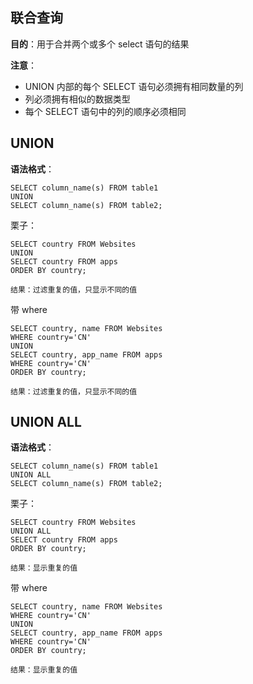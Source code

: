 ## 联合查询

**目的**：用于合并两个或多个 select 语句的结果

**注意**：

+  UNION 内部的每个 SELECT 语句必须拥有相同数量的列 
+  列必须拥有相似的数据类型 
+  每个 SELECT 语句中的列的顺序必须相同 

## UNION

**语法格式**：

```
SELECT column_name(s) FROM table1
UNION
SELECT column_name(s) FROM table2;
```

栗子：

```
SELECT country FROM Websites
UNION
SELECT country FROM apps
ORDER BY country;

结果：过滤重复的值，只显示不同的值
```

带 where

```
SELECT country, name FROM Websites
WHERE country='CN'
UNION
SELECT country, app_name FROM apps
WHERE country='CN'
ORDER BY country;

结果：过滤重复的值，只显示不同的值
```



## UNION ALL

**语法格式**：

```
SELECT column_name(s) FROM table1
UNION ALL
SELECT column_name(s) FROM table2;
```

栗子：

```
SELECT country FROM Websites
UNION ALL
SELECT country FROM apps
ORDER BY country;

结果：显示重复的值
```

带 where

```
SELECT country, name FROM Websites
WHERE country='CN'
UNION
SELECT country, app_name FROM apps
WHERE country='CN'
ORDER BY country;

结果：显示重复的值
```

